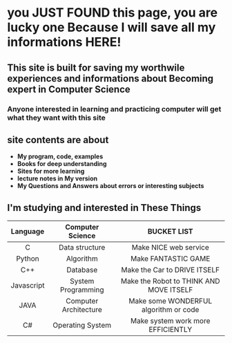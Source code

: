 # you **JUST FOUND** this page, you are **lucky one**   Because I will save **all my informations HERE!** #

## This site is built for saving **my worthwile experiences and informations** about Becoming **expert in Computer Science**

### Anyone interested in learning and practicing computer will get what they want with this site

## site contents are about
- **My program, code, examples**
- **Books for deep understanding**
- **Sites for more learning**
- **lecture notes in My version**
- **My Questions and Answers about errors or interesting subjects**
## I'm studying and interested in These Things


|  Language  |    Computer Science   |               BUCKET LIST               |
|:----------:|:---------------------:|:---------------------------------------:|
|      C     |     Data structure    |          Make NICE web service          |
|   Python   |       Algorithm       |           Make FANTASTIC GAME           |
|     C++    |        Database       |       Make the Car to DRIVE ITSELF      |
| Javascript |   System Programming  | Make the Robot to THINK AND MOVE ITSELF |
|    JAVA    | Computer Architecture |  Make some WONDERFUL algorithm or code  |
|     C#     |    Operating System   |    Make system work more EFFICIENTLY    |
